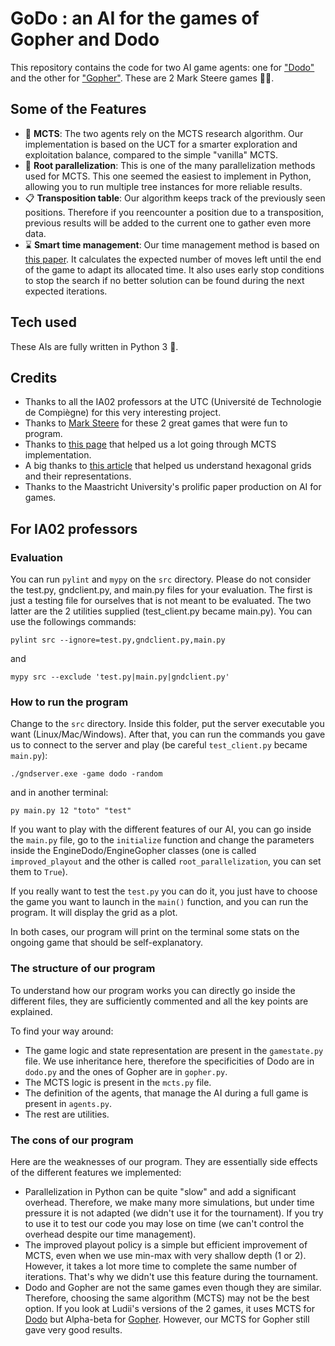 # GoDo : an AI for the games of Gopher and Dodo

This repository contains the code for two AI game agents: one for ["Dodo"](https://www.marksteeregames.com/Dodo_rules.pdf) and the other for ["Gopher"](https://www.marksteeregames.com/Gopher_hex_rules.pdf). These are 2 Mark Steere games :red_circle::large_blue_circle:.

## Some of the Features

- :herb: **MCTS**: The two agents rely on the MCTS research algorithm. Our implementation is based on the UCT for a smarter exploration and exploitation balance, compared to the simple "vanilla" MCTS.
- :twisted_rightwards_arrows: **Root parallelization**: This is one of the many parallelization methods used for MCTS. This one seemed the easiest to implement in Python, allowing you to run multiple tree instances for more reliable results.
- :clipboard: **Transposition table**: Our algorithm keeps track of the previously seen positions. Therefore if you reencounter a position due to a transposition, previous results will be added to the current one to gather even more data.
- :hourglass: **Smart time management**: Our time management method is based on [this paper](https://dke.maastrichtuniversity.nl/m.winands/documents/time_management_for_monte_carlo_tree_search.pdf). It calculates the expected number of moves left until the end of the game to adapt its allocated time. It also uses early stop conditions to stop the search if no better solution can be found during the next expected iterations.

## Tech used

These AIs are fully written in Python 3 :snake:.

## Credits
- Thanks to all the IA02 professors at the UTC (Université de Technologie de Compiègne) for this very interesting project.
- Thanks to [Mark Steere](https://www.marksteeregames.com/) for these 2 great games that were fun to program.
- Thanks to [this page](https://ai-boson.github.io/mcts/) that helped us a lot going through MCTS implementation.
- A big thanks to [this article](https://www.redblobgames.com/grids/hexagons/) that helped us understand hexagonal grids and their representations.
- Thanks to the Maastricht University's prolific paper production on AI for games.

## For IA02 professors
### Evaluation
You can run `pylint` and `mypy` on the `src` directory. Please do not consider the test.py, gndclient.py, and main.py files for your evaluation. The first is just a testing file for ourselves that is not meant to be evaluated. The two latter are the 2 utilities supplied (test_client.py became main.py). You can use the followings commands:
```
pylint src --ignore=test.py,gndclient.py,main.py
```
and
```
mypy src --exclude 'test.py|main.py|gndclient.py'
```

### How to run the program
Change to the `src` directory. Inside this folder, put the server executable you want (Linux/Mac/Windows). After that, you can run the commands you gave us to connect to the server and play (be careful `test_client.py` became `main.py`):
```
./gndserver.exe -game dodo -random
```
and in another terminal:
```
py main.py 12 "toto" "test"
```

If you want to play with the different features of our AI, you can go inside the `main.py` file, go to the `initialize` function and change the parameters inside the EngineDodo/EngineGopher classes (one is called `improved_playout` and the other is called `root_parallelization`, you can set them to `True`).

If you really want to test the `test.py` you can do it, you just have to choose the game you want to launch in the `main()` function, and you can run the program. It will display the grid as a plot.

In both cases, our program will print on the terminal some stats on the ongoing game that should be self-explanatory.

### The structure of our program
To understand how our program works you can directly go inside the different files, they are sufficiently commented and all the key points are explained.

To find your way around:
- The game logic and state representation are present in the `gamestate.py` file. We use inheritance here, therefore the specificities of Dodo are in `dodo.py` and the ones of Gopher are in `gopher.py`.
- The MCTS logic is present in the `mcts.py` file.
- The definition of the agents, that manage the AI during a full game is present in `agents.py`.
- The rest are utilities.
  
### The cons of our program
Here are the weaknesses of our program. They are essentially side effects of the different features we implemented:
- Parallelization in Python can be quite "slow" and add a significant overhead. Therefore, we make many more simulations, but under time pressure it is not adapted (we didn't use it for the tournament). If you try to use it to test our code you may lose on time (we can't control the overhead despite our time management).
- The improved playout policy is a simple but efficient improvement of MCTS, even when we use min-max with very shallow depth (1 or 2). However, it takes a lot more time to complete the same number of iterations. That's why we didn't use this feature during the tournament.
- Dodo and Gopher are not the same games even though they are similar. Therefore, choosing the same algorithm (MCTS) may not be the best option. If you look at Ludii's versions of the 2 games, it uses MCTS for [Dodo](https://ludii.games/details.php?keyword=Dodo) but Alpha-beta for [Gopher](https://ludii.games/details.php?keyword=Gopher). However, our MCTS for Gopher still gave very good results.
